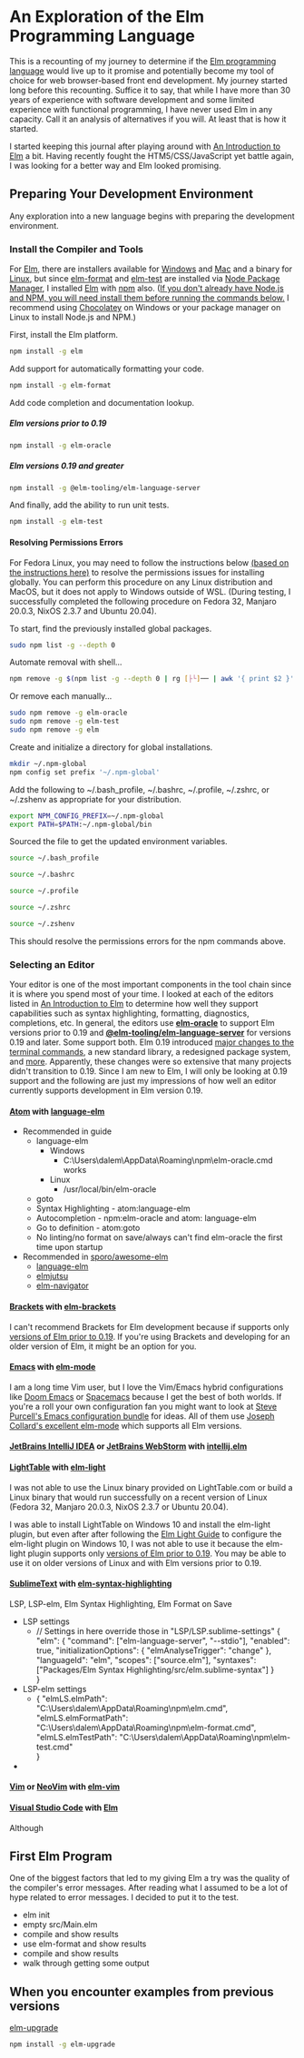 # An Exploration of the Elm Programming Language

This is a recounting of my journey to determine if the [Elm programming language](https://elm-lang.org/) would live up to it promise and potentially become my tool of choice for web browser-based front end development. My journey started long before this recounting. Suffice it to say, that while I have more than 30 years of experience with software development and some limited experience with functional programming, I have never used Elm in any capacity.  Call it an analysis of alternatives if you will.  At least that is how it started.

I started keeping this journal after playing around with [An Introduction to Elm](https://guide.elm-lang.org/) a bit.  Having recently fought the HTM5/CSS/JavaScript yet battle again, I was looking for a better way and Elm looked promising.

## Preparing Your Development Environment

Any exploration into a new language begins with preparing the development environment.

### Install the Compiler and Tools

For [Elm](https://elm-lang.org/), there are installers available for [Windows](https://github.com/elm/compiler/releases/download/0.19.1/installer-for-windows.exe) and [Mac](https://github.com/elm/compiler/releases/download/0.19.1/installer-for-mac.pkg) and a binary for [Linux](https://github.com/elm/compiler/blob/master/installers/linux/README.md), but since [elm-format](https://www.npmjs.com/package/elm-format) and [elm-test](https://www.npmjs.com/package/elm-test) are installed via [Node Package Manager](https://www.npmjs.com/), I installed [Elm](https://elm-lang.org/) with [npm](https://www.npmjs.com/) also. ([If you don't already have Node.js and NPM, you will need install them before running the commands below.](https://nodejs.org/en/download/package-manager/) I recommend using [Chocolatey](https://chocolatey.org/) on Windows or your package manager on Linux to install Node.js and NPM.)

First, install the Elm platform.

```bash
npm install -g elm
```

Add support for automatically formatting your code.

```bash
npm install -g elm-format
```

Add code completion and documentation lookup.

##### Elm versions prior to 0.19

```bash
npm install -g elm-oracle
```

##### Elm versions 0.19 and greater

```bash
npm install -g @elm-tooling/elm-language-server
```

And finally, add the ability to run unit tests.

```bash
npm install -g elm-test
```

#### Resolving Permissions Errors
For Fedora Linux, you may need to follow the instructions below [(based on the instructions here)](https://docs.npmjs.com/resolving-eacces-permissions-errors-when-installing-packages-globally) to resolve the permissions issues for installing globally.  You can perform this procedure on any Linux distribution and MacOS, but it does not apply to Windows outside of WSL.  (During testing, I successfully completed the following procedure on Fedora 32, Manjaro 20.0.3, NixOS 2.3.7 and Ubuntu 20.04).  

To start, find the previously installed global packages.

```bash
sudo npm list -g --depth 0
```
Automate removal with shell...

```bash
npm remove -g $(npm list -g --depth 0 | rg [├└]── | awk '{ print $2 }' | sed -E 's/^(@?.*?)@.*/\1/' -)
```
Or remove each manually...

```bash
sudo npm remove -g elm-oracle
sudo npm remove -g elm-test
sudo npm remove -g elm
```

 Create and initialize a directory for global installations.

```bash
mkdir ~/.npm-global
npm config set prefix '~/.npm-global'
```

Add the following to ~/.bash_profile, ~/.bashrc, ~/.profile, ~/.zshrc, or ~/.zshenv as appropriate for your distribution.

```bash
export NPM_CONFIG_PREFIX=~/.npm-global
export PATH=$PATH:~/.npm-global/bin
```

Sourced the file to get the updated environment variables.

```bash
source ~/.bash_profile
```
```bash
source ~/.bashrc
```
```bash
source ~/.profile
```
```bash
source ~/.zshrc
```
```bash
source ~/.zshenv
```


This should resolve the permissions errors for the npm commands above.

### Selecting an Editor

Your editor is one of the most important components in the tool chain since it is where you spend most of your time.  I looked at each of the editors listed in [An Introduction to Elm](https://guide.elm-lang.org/) to determine how well they support capabilities such as syntax highlighting, formatting, diagnostics, completions, etc.  In general, the editors use **[elm-oracle](https://www.npmjs.com/package/elm-oracle)** to support Elm versions prior to 0.19 and **[@elm-tooling/elm-language-server](https://www.npmjs.com/package/@elm-tooling/elm-language-server)** for versions 0.19 and later.  Some support both.  Elm 0.19 introduced [major changes to the terminal commands](https://github.com/elm/compiler/blob/master/docs/upgrade-instructions/0.19.0.md), a new standard library, a redesigned package system, and [more](https://elm-lang.org/news/small-assets-without-the-headache).  Apparently, these changes were so extensive that many projects didn't transition to 0.19.  Since I am new to Elm, I will only be looking at 0.19 support and the following are just my impressions of how well an editor currently supports development in Elm version 0.19.  

#### [Atom](https://atom.io/) with [language-elm](https://atom.io/packages/language-elm)

* Recommended in guide
  * language-elm
    * Windows
      * C:\Users\dalem\AppData\Roaming\npm\elm-oracle.cmd works
    * Linux
      * /usr/local/bin/elm-oracle
  * goto
  * Syntax Highlighting - atom:language-elm
  * Autocompletion - npm:elm-oracle and atom: language-elm
  * Go to definition - atom:goto
  * No linting/no format on save/always can't find elm-oracle the first time upon startup
* Recommended in [sporo/awesome-elm](https://github.com/sporto/awesome-elm)
  * [language-elm](https://atom.io/packages/language-elm)
  * [elmjutsu](https://atom.io/packages/elmjutsu)
  * [elm-navigator](https://atom.io/packages/elm-navigator)

#### [Brackets](http://brackets.io/) with [elm-brackets](https://github.com/lepinay/elm-brackets)

I can't recommend Brackets for Elm development because if supports only [versions of Elm prior to 0.19](https://github.com/elm/compiler/blob/master/docs/upgrade-instructions/0.19.0.md).  If you're using Brackets and developing for an older version of Elm, it might be an option for you.

#### [Emacs](https://www.gnu.org/software/emacs/) with [elm-mode](https://github.com/jcollard/elm-mode)

I am a long time Vim user, but I love the Vim/Emacs hybrid configurations like [Doom Emacs](https://github.com/hlissner/doom-emacs) or [Spacemacs](https://www.spacemacs.org/) because I get the best of both worlds. If you're a roll your own configuration fan you might want to look at [Steve Purcell's Emacs configuration bundle](https://github.com/purcell/emacs.d) for ideas.  All of them use [Joseph Collard's excellent elm-mode](https://github.com/jcollard/elm-mode) which supports all Elm versions.

#### [JetBrains IntelliJ IDEA](https://www.jetbrains.com/idea/) or [JetBrains WebStorm](https://www.jetbrains.com/webstorm/) with  [intellij.elm](https://github.com/klazuka/intellij-elm)



#### [LightTable](http://lighttable.com/) with [elm-light](https://github.com/rundis/elm-light)

I was not able to use the Linux binary provided on LightTable.com or build a Linux binary that would run successfully on a recent version of Linux (Fedora 32, Manjaro 20.0.3, NixOS 2.3.7 or Ubuntu 20.04).

I was able to install LightTable on Windows 10 and install the elm-light plugin, but even after after following the [Elm Light Guide](https://rundis.gitbooks.io/elm-light-guide/content/) to configure the elm-light plugin on Windows 10, I was not able to use it because the elm-light plugin supports only [versions of Elm prior to 0.19](https://github.com/elm/compiler/blob/master/docs/upgrade-instructions/0.19.0.md).  You may be able to use it on older versions of Linux and with Elm versions prior to 0.19.

#### [SublimeText](https://www.sublimetext.com/) with [elm-syntax-highlighting](https://github.com/evancz/elm-syntax-highlighting/)

LSP, LSP-elm, Elm Syntax Highlighting, Elm Format on Save

* LSP settings
  * // Settings in here override those in "LSP/LSP.sublime-settings"
    {
    "elm": {
      "command": ["elm-language-server", "--stdio"],
      "enabled": true,
      "initializationOptions": {
        "elmAnalyseTrigger": "change"
      },
      "languageId": "elm",
      "scopes": ["source.elm"],
      "syntaxes": ["Packages/Elm Syntax Highlighting/src/elm.sublime-syntax"]
    }	
    }
* LSP-elm settings
  * {
    	"elmLS.elmPath": "C:\\Users\\dalem\\AppData\\Roaming\\npm\\elm.cmd",
      	"elmLS.elmFormatPath": "C:\\Users\\dalem\\AppData\\Roaming\\npm\\elm-format.cmd",
      	"elmLS.elmTestPath": "C:\\Users\\dalem\\AppData\\Roaming\\npm\\elm-test.cmd"	
    }
* 

####  [Vim](https://www.vim.org/) or [NeoVim](https://neovim.io/) with [elm-vim](https://github.com/ElmCast/elm-vim)



#### [Visual Studio Code](https://code.visualstudio.com/) with [Elm](https://github.com/elm-tooling/elm-language-client-vscode)

 Although 

## First Elm Program

One of the biggest factors that led to my giving Elm a try was the quality of the compiler's error messages.  After reading what I assumed to be a lot of hype related to error messages.  I decided to put it to the test.

* elm init
* empty src/Main.elm 
* compile and show results
* use elm-format and show results
* compile and show results
* walk through getting some output

## When you encounter examples from previous versions

[elm-upgrade](https://github.com/avh4/elm-upgrade#readme)

```bash
npm install -g elm-upgrade
```

